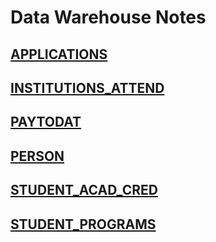 # Data Warehouse Notes

## [APPLICATIONS](APPLICATIONS.md)

## [INSTITUTIONS_ATTEND](INSTITUTIONS_ATTEND.md)

## [PAYTODAT](PAYTODAT.md)

## [PERSON](PERSON.md)

## [STUDENT_ACAD_CRED](STUDENT_ACAD_CRED.md)

## [STUDENT_PROGRAMS](STUDENT_PROGRAMS.md)
